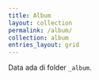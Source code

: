 ```yaml
---
title: Album
layout: collection
permalink: /album/
collection: album
entries_layout: grid
---
```


Data ada di folder `_album`.
